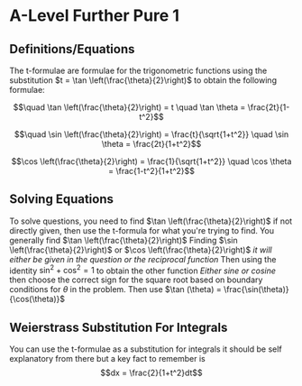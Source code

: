 # A-Level Further Pure 1
## Definitions/Equations
The t-formulae are formulae for the trigonometric functions using the substitution $t = \tan \left(\frac{\theta}{2}\right)$ to obtain the following formulae:

$$\quad \tan \left(\frac{\theta}{2}\right) = t  \quad \tan \theta = \frac{2t}{1-t^2}$$

$$\quad \sin \left(\frac{\theta}{2}\right) = \frac{t}{\sqrt{1+t^2}} \quad \sin \theta = \frac{2t}{1+t^2}$$

$$\cos \left(\frac{\theta}{2}\right) = \frac{1}{\sqrt{1+t^2}} \quad \cos \theta = \frac{1-t^2}{1+t^2}$$

## Solving Equations
To solve questions, you need to find $\tan \left(\frac{\theta}{2}\right)$ if not directly given, then use the t-formula for what you're trying to find. You generally find $\tan \left(\frac{\theta}{2}\right)$ 
 Finding $\sin \left(\frac{\theta}{2}\right)$ or $\cos \left(\frac{\theta}{2}\right)$ *it will either be given in the question or the reciprocal function* Then using the identity $\sin^2 + \cos^2 = 1$ to obtain the other function *Either sine or cosine* then choose the correct sign for the square root based on boundary conditions for $\theta$ in the problem. Then use $\tan (\theta) = \frac{\sin(\theta)}{\cos(\theta)}$
## Weierstrass Substitution For Integrals
You can use the t-formulae as a substitution for integrals it should be self explanatory from there but a key fact to remember is $$dx = \frac{2}{1+t^2}dt$$ 
